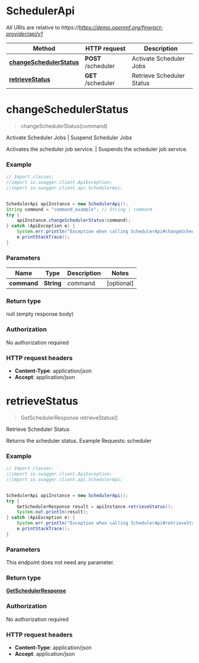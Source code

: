 # SchedulerApi

All URIs are relative to *https://https://demo.openmf.org/fineract-provider/api/v1*

Method | HTTP request | Description
------------- | ------------- | -------------
[**changeSchedulerStatus**](SchedulerApi.md#changeSchedulerStatus) | **POST** /scheduler | Activate Scheduler Jobs | Suspend Scheduler Jobs
[**retrieveStatus**](SchedulerApi.md#retrieveStatus) | **GET** /scheduler | Retrieve Scheduler Status


<a name="changeSchedulerStatus"></a>
# **changeSchedulerStatus**
> changeSchedulerStatus(command)

Activate Scheduler Jobs | Suspend Scheduler Jobs

Activates the scheduler job service. | Suspends the scheduler job service.

### Example
```java
// Import classes:
//import io.swagger.client.ApiException;
//import io.swagger.client.api.SchedulerApi;


SchedulerApi apiInstance = new SchedulerApi();
String command = "command_example"; // String | command
try {
    apiInstance.changeSchedulerStatus(command);
} catch (ApiException e) {
    System.err.println("Exception when calling SchedulerApi#changeSchedulerStatus");
    e.printStackTrace();
}
```

### Parameters

Name | Type | Description  | Notes
------------- | ------------- | ------------- | -------------
 **command** | **String**| command | [optional]

### Return type

null (empty response body)

### Authorization

No authorization required

### HTTP request headers

 - **Content-Type**: application/json
 - **Accept**: application/json

<a name="retrieveStatus"></a>
# **retrieveStatus**
> GetSchedulerResponse retrieveStatus()

Retrieve Scheduler Status

Returns the scheduler status.  Example Requests:  scheduler

### Example
```java
// Import classes:
//import io.swagger.client.ApiException;
//import io.swagger.client.api.SchedulerApi;


SchedulerApi apiInstance = new SchedulerApi();
try {
    GetSchedulerResponse result = apiInstance.retrieveStatus();
    System.out.println(result);
} catch (ApiException e) {
    System.err.println("Exception when calling SchedulerApi#retrieveStatus");
    e.printStackTrace();
}
```

### Parameters
This endpoint does not need any parameter.

### Return type

[**GetSchedulerResponse**](GetSchedulerResponse.md)

### Authorization

No authorization required

### HTTP request headers

 - **Content-Type**: application/json
 - **Accept**: application/json


